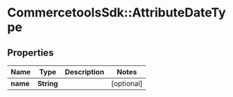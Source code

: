 # CommercetoolsSdk::AttributeDateType

## Properties
Name | Type | Description | Notes
------------ | ------------- | ------------- | -------------
**name** | **String** |  | [optional] 

